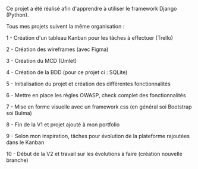 Ce projet a été réalisé afin d'apprendre à utiliser le framework Django (Python). 

Tous mes projets suivent la même organisation : 

1 - Création d'un tableau Kanban pour les tâches à effectuer (Trello)

2 - Création des wireframes (avec Figma)

3 - Création du MCD (Umlet)

4 - Création de la BDD (pour ce projet ci : SQLite) 

5 - Initialisation du projet et création des différentes fonctionnalités

6 - Mettre en place les règles OWASP, check complet des fonctionnalités

7 - Mise en forme visuelle avec un framework css (en général soi Bootstrap soi Bulma)

8 - Fin de la V1 et projet ajouté à mon portfolio

9 - Selon mon inspiration, tâches pour évolution de la plateforme rajoutées dans le Kanban

10 - Début de la V2 et travail sur les évolutions à faire (création nouvelle branche)

